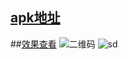 ## <a href="http://ou2hsk5xb.bkt.clouddn.com/node.apk">apk地址</a>
##<a href="http://Cnode.tyty.me">效果查看</a>
![二维码](http://op2gvlcz7.bkt.clouddn.com/F.png)
![sd](http://imgsrc.baidu.com/imgad/pic/item/267f9e2f07082838b5168c32b299a9014c08f1f9.jpg)
